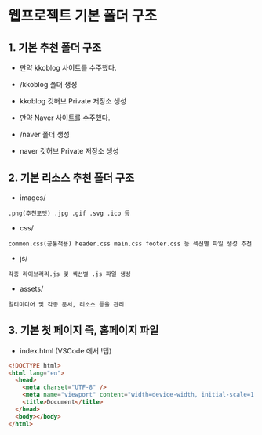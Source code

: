 # 웹프로젝트 기본 폴더 구조

## 1. 기본 추천 폴더 구조

- 만약 kkoblog 사이트를 수주했다.
- /kkoblog 폴더 생성
- kkoblog 깃허브 Private 저장소 생성

- 만약 Naver 사이트를 수주했다.
- /naver 폴더 생성
- naver 깃허브 Private 저장소 생성

## 2. 기본 리소스 추천 폴더 구조

- images/

```
.png(추천포맷) .jpg .gif .svg .ico 등
```

- css/

```
common.css(공통적용) header.css main.css footer.css 등 섹션별 파일 생성 추천
```

- js/

```
각종 라이브러리.js 및 섹션별 .js 파일 생성
```

- assets/

```
멀티미디어 및 각종 문서, 리소스 등을 관리
```

## 3. 기본 첫 페이지 즉, 홈페이지 파일

- index.html (VSCode 에서 !탭)

```html
<!DOCTYPE html>
<html lang="en">
  <head>
    <meta charset="UTF-8" />
    <meta name="viewport" content="width=device-width, initial-scale=1.0" />
    <title>Document</title>
  </head>
  <body></body>
</html>
```
